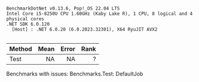 ```

BenchmarkDotNet v0.13.6, Pop!_OS 22.04 LTS
Intel Core i5-8250U CPU 1.60GHz (Kaby Lake R), 1 CPU, 8 logical and 4 physical cores
.NET SDK 6.0.120
  [Host] : .NET 6.0.20 (6.0.2023.32301), X64 RyuJIT AVX2


```
| Method | Mean | Error | Rank |
|------- |-----:|------:|-----:|
|   Test |   NA |    NA |    ? |

Benchmarks with issues:
  Benchmarks.Test: DefaultJob
